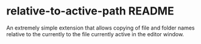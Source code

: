 # relative-to-active-path README

An extremely simple extension that allows copying of file and folder names relative to the currently to the file currently active in the editor window.